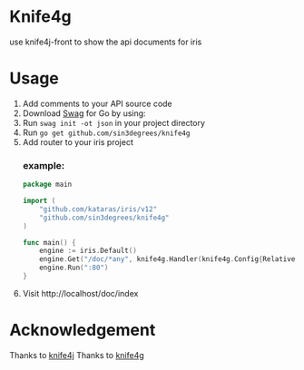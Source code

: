 # Knife4g
use knife4j-front to show the api documents for iris

# Usage
1. Add comments to your API source code
2. Download [Swag](https://github.com/swaggo/swag) for Go by using:
3. Run `swag init -ot json` in your project directory
4. Run `go get github.com/sin3degrees/knife4g`
5. Add router to your iris project
    ### example:
    ```go
    package main
    
    import (
        "github.com/kataras/iris/v12"
        "github.com/sin3degrees/knife4g"
    )
    
    func main() {
        engine := iris.Default()
        engine.Get("/doc/*any", knife4g.Handler(knife4g.Config{RelativePath: "/doc", SwaggerVersion: "2.0"}))
        engine.Run(":80")
    }
    ```
6. Visit http://localhost/doc/index

# Acknowledgement
Thanks to [knife4j](https://github.com/xiaoymin/swagger-bootstrap-ui)
Thanks to [knife4g](https://github.com/hononet639/knife4g)